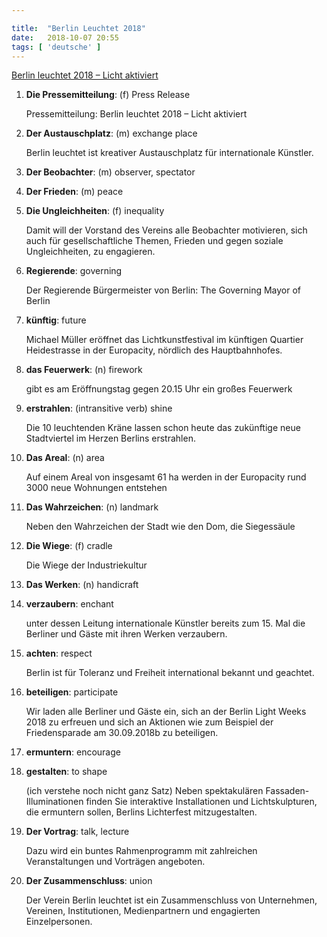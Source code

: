 ```yaml
---

title:  "Berlin Leuchtet 2018"
date:   2018-10-07 20:55
tags: [ 'deutsche' ]
---
```


[Berlin leuchtet 2018 – Licht aktiviert](http://berlinleuchtet.com/presse/)

1. **Die Pressemitteilung**: (f) Press Release

    Pressemitteilung: Berlin leuchtet 2018 – Licht aktiviert

2. **Der Austauschplatz**: (m) exchange place

    Berlin leuchtet ist kreativer Austauschplatz für internationale Künstler.

3. **Der Beobachter**: (m) observer, spectator

4. **Der Frieden**: (m) peace

5. **Die Ungleichheiten**: (f) inequality

    Damit will der Vorstand des Vereins alle Beobachter motivieren, sich auch für gesellschaftliche Themen, Frieden und gegen soziale Ungleichheiten, zu engagieren.

6. **Regierende**: governing

    Der Regierende Bürgermeister von Berlin: The Governing Mayor of Berlin

7. **künftig**: future

    Michael Müller eröffnet das Lichtkunstfestival im künftigen Quartier Heidestrasse in der Europacity, nördlich des Hauptbahnhofes.

8. **das Feuerwerk**: (n) firework

    gibt es am Eröffnungstag gegen 20.15 Uhr ein großes Feuerwerk

9. **erstrahlen**: (intransitive verb) shine

    Die 10 leuchtenden Kräne lassen schon heute das zukünftige neue Stadtviertel im Herzen Berlins erstrahlen.

10. **Das Areal**: (n) area

    Auf einem Areal von insgesamt 61 ha werden in der Europacity rund 3000 neue Wohnungen entstehen

11. **Das Wahrzeichen**: (n) landmark

    Neben den Wahrzeichen der Stadt wie den Dom, die Siegessäule

12. **Die Wiege**: (f) cradle

    Die Wiege der Industriekultur

13. **Das Werken**: (n) handicraft

14. **verzaubern**: enchant

    unter dessen Leitung internationale Künstler bereits zum 15. Mal die Berliner und Gäste mit ihren Werken verzaubern.

15. **achten**: respect

    Berlin ist für Toleranz und Freiheit international bekannt und geachtet.

16. **beteiligen**: participate

    Wir laden alle Berliner und Gäste ein, sich an der Berlin Light Weeks 2018 zu erfreuen und sich an Aktionen wie zum Beispiel der Friedensparade am 30.09.2018b zu beteiligen.

17. **ermuntern**: encourage

18. **gestalten**: to shape

    (ich verstehe noch nicht ganz Satz) Neben spektakulären Fassaden-Illuminationen finden Sie interaktive Installationen und Lichtskulpturen, die ermuntern sollen, Berlins Lichterfest mitzugestalten.

19. **Der Vortrag**: talk, lecture

    Dazu wird ein buntes Rahmenprogramm mit zahlreichen Veranstaltungen und Vorträgen angeboten.

20. **Der Zusammenschluss**: union

    Der Verein Berlin leuchtet ist ein Zusammenschluss von Unternehmen, Vereinen, Institutionen, Medienpartnern und engagierten Einzelpersonen.

